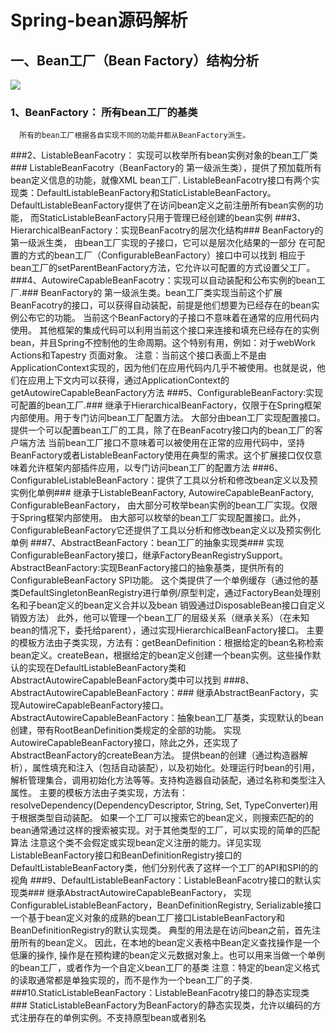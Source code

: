 # Spring-bean源码解析 #
## 一、Bean工厂（Bean Factory）结构分析 ##
![](https://i.imgur.com/AewGAct.jpg)
### 1、BeanFactory： 所有bean工厂的基类 ###
      所有的bean工厂根据各自实现不同的功能并都从BeanFactory派生。
###2、ListableBeanFacotry： 实现可以枚举所有bean实例对象的bean工厂类###
      ListableBeanFacotry（BeanFactory的 第一级派生类），提供了预加载所有bean定义信息的功能，就像XML bean工厂.
      ListableBeanFacotry接口有两个实现类：DefaultListableBeanFactory和StaticListableBeanFactory。
      DefaultListableBeanFactory提供了在访问bean定义之前注册所有bean实例的功能，
	  而StaticListableBeanFactory只用于管理已经创建的bean实例
###3、HierarchicalBeanFactory：实现BeanFacotry的层次化结构###
      BeanFactory的 第一级派生类， 由bean工厂实现的子接口，它可以是层次化结果的一部分 在可配置的方式的bean工厂（ConfigurableBeanFactory）接口中可以找到 相应于bean工厂的setParentBeanFactory方法，它允许以可配置的方式设置父工厂。     
###4、AutowireCapableBeanFacotry：实现可以自动装配和公布实例的bean工厂.###
      BeanFactory的 第一级派生类。bean工厂类实现当前这个扩展BeanFacotry的接口，可以获得自动装配，前提是他们想要为已经存在的bean实例公布它的功能。
	  当前这个BeanFactory的子接口不意味着在通常的应用代码内使用。
	  其他框架的集成代码可以利用当前这个接口来连接和填充已经存在的实例bean，并且Spring不控制他的生命周期。这个特别有用，例如：对于webWork Actions和Tapestry 页面对象。
	  注意：当前这个接口表面上不是由ApplicationContext实现的，因为他们在应用代码内几乎不被使用。也就是说，他们在应用上下文内可以获得，通过ApplicationContext的getAutowireCapableBeanFactory方法
###5、ConfigurableBeanFactory:实现可配置的bean工厂.###
      继承于HierarchicalBeanFactory，仅限于在Spring框架内部使用。用于专门访问bean工厂配置方法。
	  大部分由bean工厂实现配置接口。提供一个可以配置bean工厂的工具，除了在BeanFacotry接口内的bean工厂的客户端方法
	  当前bean工厂接口不意味着可以被使用在正常的应用代码中，坚持BeanFactory或者ListableBeanFactory使用在典型的需求。这个扩展接口仅仅意味着允许框架内部插件应用，以专门访问bean工厂的配置方法
###6、ConfigurableListableBeanFactory：提供了工具以分析和修改bean定义以及预实例化单例###
      继承于ListableBeanFactory, AutowireCapableBeanFactory, ConfigurableBeanFactory，
      由大部分可枚举bean实例的bean工厂实现。仅限于Spring框架内部使用。
	  由大部可以枚举的bean工厂实现配置接口。此外，ConfigurableBeanFactory它还提供了工具以分析和修改bean定义以及预实例化单例
###7、AbstractBeanFactory：bean工厂的抽象实现类###
      实现ConfigurableBeanFactory接口，继承FactoryBeanRegistrySupport。
	  AbstractBeanFactory:实现BeanFactory接口的抽象基类，提供所有的ConfigurableBeanFactory SPI功能。
	  这个类提供了一个单例缓存（通过他的基类DefaultSingletonBeanRegistry进行单例/原型判定，通过FactoryBean处理别名和子bean定义的bean定义合并以及bean 销毁通过DisposableBean接口自定义销毁方法）
	  此外，他可以管理一个bean工厂的层级关系（继承关系）（在未知bean的情况下，委托给parent），通过实现HierarchicalBeanFactory接口。
	  主要的模板方法由子类实现，方法有：getBeanDefinition：根据给定的bean名称检索bean定义。createBean，根据给定的bean定义创建一个bean实例。这些操作默认的实现在DefaultListableBeanFactory类和AbstractAutowireCapableBeanFactory类中可以找到
###8、AbstractAutowireCapableBeanFactory：###
      继承AbstractBeanFactory，实现AutowireCapableBeanFactory接口。
	  AbstractAutowireCapableBeanFactory：抽象bean工厂基类，实现默认的bean创建，带有RootBeanDefinition类规定的全部的功能。 实现AutowireCapableBeanFactory接口，除此之外，还实现了AbstractBeanFactory的createBean方法。
	  提供bean的创建（通过构造器解析），属性填充和注入（包括自动装配），以及初始化。处理运行时bean的引用，解析管理集合，调用初始化方法等等。支持构造器自动装配，通过名称和类型注入属性。
	  主要的模板方法由子类实现，方法有：resolveDependency(DependencyDescriptor, String, Set, TypeConverter)用于根据类型自动装配。
	  如果一个工厂可以搜索它的bean定义，则搜索匹配的的bean通常通过这样的搜索被实现。对于其他类型的工厂，可以实现的简单的匹配算法
	  注意这个类不会假定或实现bean定义注册的能力。详见实现ListableBeanFactory接口和BeanDefinitionRegistry接口的DefaultListableBeanFactory类，他们分别代表了这样一个工厂的API和SPI的的视角
###9、DefaultListableBeanFactory：ListableBeanFacotry接口的默认实现类###
      继承AbstractAutowireCapableBeanFactory，
      实现ConfigurableListableBeanFactory，BeanDefinitionRegistry, Serializable接口
      一个基于bean定义对象的成熟的bean工厂接口ListableBeanFactory和BeanDefinitionRegistry的默认实现类。
	  典型的用法是在访问bean之前，首先注册所有的bean定义。
	  因此，在本地的bean定义表格中Bean定义查找操作是一个低廉的操作, 操作是在预构建的bean定义元数据对象上。也可以用来当做一个单例的bean工厂，或者作为一个自定义bean工厂的基类 
	  注意：特定的bean定义格式的读取通常都是单独实现的，而不是作为一个bean工厂的子类.
###10.StaticListableBeanFactory：ListableBeanFacotry接口的静态实现类###
	  StaticListableBeanFactory为BeanFactory的静态实现类，允许以编码的方式注册存在的单例实例。不支持原型bean或者别名